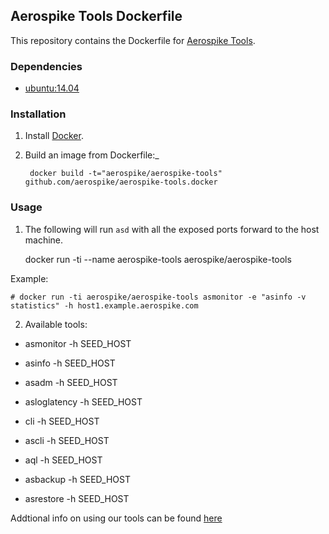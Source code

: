 ## Aerospike Tools Dockerfile

This repository contains the Dockerfile for [Aerospike Tools](http://www.aerospike.com/docs/tools/). 

### Dependencies

- [ubuntu:14.04](https://registry.hub.docker.com/_/ubuntu/)

### Installation

1. Install [Docker](https://www.docker.io/).

2. Build an image from Dockerfile:_
   
		docker build -t="aerospike/aerospike-tools" github.com/aerospike/aerospike-tools.docker

### Usage

1. The following will run `asd` with all the exposed ports forward to the host machine.

	docker run -ti --name aerospike-tools aerospike/aerospike-tools <Aerospike Tool>

Example:

```
# docker run -ti aerospike/aerospike-tools asmonitor -e "asinfo -v statistics" -h host1.example.aerospike.com 
```
	
2. Available tools:

- asmonitor -h SEED_HOST

- asinfo -h SEED_HOST

- asadm -h SEED_HOST

- asloglatency -h SEED_HOST

- cli -h SEED_HOST

- ascli -h SEED_HOST

- aql -h SEED_HOST

- asbackup -h SEED_HOST

- asrestore -h SEED_HOST


Addtional info on using our tools can be found [here](http://www.aerospike.com/docs/tools/)




